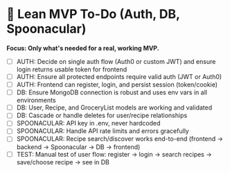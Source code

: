 # 🚀 Lean MVP To-Do (Auth, DB, Spoonacular)

**Focus: Only what's needed for a real, working MVP.**

- [ ] AUTH: Decide on single auth flow (Auth0 or custom JWT) and ensure login returns usable token for frontend
- [ ] AUTH: Ensure all protected endpoints require valid auth (JWT or Auth0)
- [ ] AUTH: Frontend can register, login, and persist session (token/cookie)
- [ ] DB: Ensure MongoDB connection is robust and uses env vars in all environments
- [ ] DB: User, Recipe, and GroceryList models are working and validated
- [ ] DB: Cascade or handle deletes for user/recipe relationships
- [ ] SPOONACULAR: API key in .env, never hardcoded
- [ ] SPOONACULAR: Handle API rate limits and errors gracefully
- [ ] SPOONACULAR: Recipe search/discover works end-to-end (frontend → backend → Spoonacular → DB → frontend)
- [ ] TEST: Manual test of user flow: register → login → search recipes → save/choose recipe → see in DB 